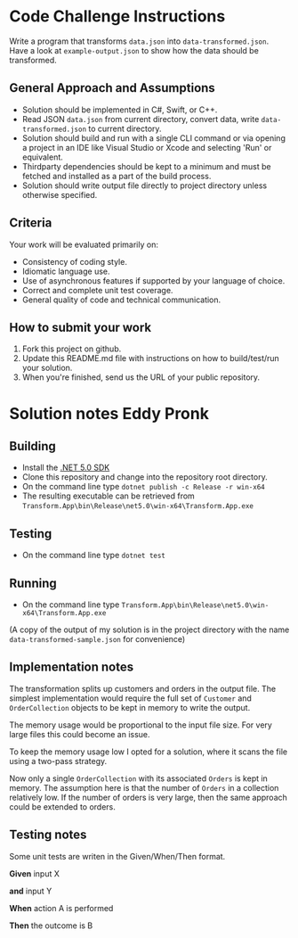 # Code Challenge Instructions

Write a program that transforms `data.json` into `data-transformed.json`. Have a look at `example-output.json` to show how the data should be transformed.

## General Approach and Assumptions

- Solution should be implemented in C#, Swift, or C++.
- Read JSON `data.json` from current directory, convert data, write `data-transformed.json` to current directory.
- Solution should build and run with a single CLI command or via opening a project in an IDE like Visual Studio or Xcode and selecting 'Run' or equivalent.
- Thirdparty dependencies should be kept to a minimum and must be fetched and installed as a part of the build process.
- Solution should write output file directly to project directory unless otherwise specified.

## Criteria

Your work will be evaluated primarily on:

- Consistency of coding style.
- Idiomatic language use.
- Use of asynchronous features if supported by your language of choice.
- Correct and complete unit test coverage.
- General quality of code and technical communication.

## How to submit your work

 1. Fork this project on github.
 2. Update this README.md file with instructions on how to build/test/run your solution.
 3. When you're finished, send us the URL of your public repository.

# Solution notes Eddy Pronk

## Building

* Install the [.NET 5.0 SDK](https://dotnet.microsoft.com/download/dotnet/thank-you/sdk-5.0.202-windows-x64-installer)
* Clone this repository and change into the repository root directory.
* On the command line type `dotnet publish -c Release -r win-x64`
* The resulting executable can be retrieved from `Transform.App\bin\Release\net5.0\win-x64\Transform.App.exe`

## Testing

* On the command line type `dotnet test`

## Running

* On the command line type `Transform.App\bin\Release\net5.0\win-x64\Transform.App.exe`

(A copy of the output of my solution is in the project directory with
the name `data-transformed-sample.json` for convenience)

## Implementation notes

The transformation splits up customers and orders in the output
file.  The simplest implementation would require the full set of
`Customer` and `OrderCollection` objects to be kept in memory to
write the output.

The memory usage would be proportional to the input file
size. For very large files this could become an issue.

To keep the memory usage low I opted for a solution, where it
scans the file using a two-pass strategy.

Now only a single `OrderCollection` with its associated `Orders`
is kept in memory.  The assumption here is that the number of
`Orders` in a collection relatively low. If the number of orders
is very large, then the same approach could be extended to orders.

## Testing notes

Some unit tests are writen in the Given/When/Then format.

**Given** input X

**and** input Y

**When** action A is performed

**Then** the outcome is B
